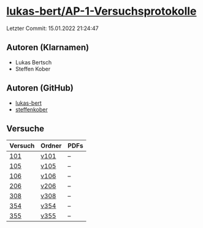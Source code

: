 # [lukas-bert/AP-1-Versuchsprotokolle](https://github.com/lukas-bert/AP-1-Versuchsprotokolle)

Letzter Commit: 15.01.2022 21:24:47

## Autoren (Klarnamen)
- Lukas Bertsch
- Steffen Kober

## Autoren (GitHub)
- [lukas-bert](https://github.com/lukas-bert)
- [steffenkober](https://github.com/steffenkober)

## Versuche

|        Versuch         |                                   Ordner                                   |PDFs|
|------------------------|----------------------------------------------------------------------------|----|
|[101](../../versuch/101)|[v101](https://github.com/lukas-bert/AP-1-Versuchsprotokolle/tree/main/v101)|–   |
|[105](../../versuch/105)|[v105](https://github.com/lukas-bert/AP-1-Versuchsprotokolle/tree/main/v105)|–   |
|[106](../../versuch/106)|[v106](https://github.com/lukas-bert/AP-1-Versuchsprotokolle/tree/main/v106)|–   |
|[206](../../versuch/206)|[v206](https://github.com/lukas-bert/AP-1-Versuchsprotokolle/tree/main/v206)|–   |
|[308](../../versuch/308)|[v308](https://github.com/lukas-bert/AP-1-Versuchsprotokolle/tree/main/v308)|–   |
|[354](../../versuch/354)|[v354](https://github.com/lukas-bert/AP-1-Versuchsprotokolle/tree/main/v354)|–   |
|[355](../../versuch/355)|[v355](https://github.com/lukas-bert/AP-1-Versuchsprotokolle/tree/main/v355)|–   |
